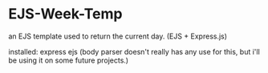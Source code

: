 # EJS-Week-Temp
an EJS template used to return the current day.  (EJS + Express.js)

installed:
express
ejs
(body parser doesn't really has any use for this, but i'll be using it on some future projects.)

